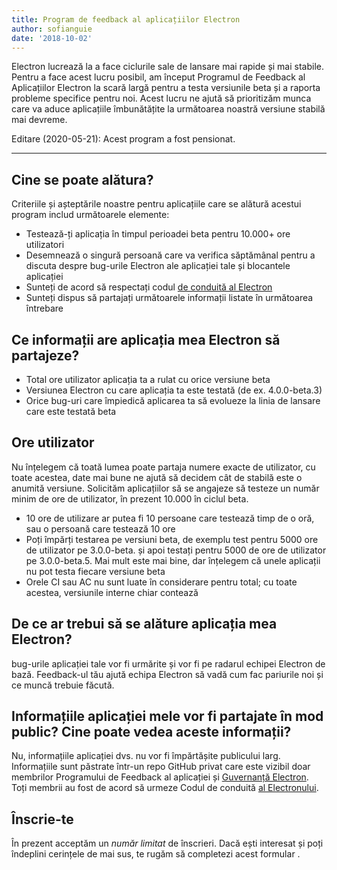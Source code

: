 ```yaml
---
title: Program de feedback al aplicațiilor Electron
author: sofianguie
date: '2018-10-02'
---
```


Electron lucrează la a face ciclurile sale de lansare mai rapide și mai stabile. Pentru a face acest lucru posibil, am început Programul de Feedback al Aplicațiilor Electron la scară largă pentru a testa versiunile beta și a raporta probleme specifice pentru noi. Acest lucru ne ajută să prioritizăm munca care va aduce aplicațiile îmbunătățite la următoarea noastră versiune stabilă mai devreme.

Editare (2020-05-21): Acest program a fost pensionat.

---

## Cine se poate alătura?
Criteriile și așteptările noastre pentru aplicațiile care se alătură acestui program includ următoarele elemente:
- Testează-ți aplicația în timpul perioadei beta pentru 10.000+ ore utilizatori
- Desemnează o singură persoană care va verifica săptămânal pentru a discuta despre bug-urile Electron ale aplicației tale și blocantele aplicației
- Sunteți de acord să respectați codul [de conduită al Electron](https://github.com/electron/electron/blob/master/CODE_OF_CONDUCT.md)
- Sunteți dispus să partajați următoarele informații listate în următoarea întrebare

## Ce informații are aplicația mea Electron să partajeze?
- Total ore utilizator aplicația ta a rulat cu orice versiune beta
- Versiunea Electron cu care aplicația ta este testată (de ex. 4.0.0-beta.3)
- Orice bug-uri care împiedică aplicarea ta să evolueze la linia de lansare care este testată beta

## Ore utilizator
Nu înțelegem că toată lumea poate partaja numere exacte de utilizator, cu toate acestea, date mai bune ne ajută să decidem cât de stabilă este o anumită versiune. Solicităm aplicațiilor să se angajeze să testeze un număr minim de ore de utilizator, în prezent 10.000 în ciclul beta.
- 10 ore de utilizare ar putea fi 10 persoane care testează timp de o oră, sau o persoană care testează 10 ore
- Poți împărți testarea pe versiuni beta, de exemplu test pentru 5000 ore de utilizator pe 3.0.0-beta. și apoi testați pentru 5000 de ore de utilizator pe 3.0.0-beta.5. Mai mult este mai bine, dar înțelegem că unele aplicații nu pot testa fiecare versiune beta
- Orele CI sau AC nu sunt luate în considerare pentru total; cu toate acestea, versiunile interne chiar contează

## De ce ar trebui să se alăture aplicația mea Electron?
bug-urile aplicației tale vor fi urmărite și vor fi pe radarul echipei Electron de bază. Feedback-ul tău ajută echipa Electron să vadă cum fac pariurile noi și ce muncă trebuie făcută.

## Informațiile aplicației mele vor fi partajate în mod public? Cine poate vedea aceste informații?
Nu, informațiile aplicației dvs. nu vor fi împărtășite publicului larg. Informațiile sunt păstrate într-un repo GitHub privat care este vizibil doar membrilor Programului de Feedback al aplicației și [Guvernanță Electron](https://github.com/electron/governance). Toți membrii au fost de acord să urmeze Codul de conduită [al Electronului](https://github.com/electron/electron/blob/master/CODE_OF_CONDUCT.md).

## Înscrie-te
În prezent acceptăm un *număr limitat* de înscrieri. Dacă ești interesat și poți îndeplini cerințele de mai sus, te rugăm să completezi acest formular [](https://goo.gl/forms/OpMEKV75ScN6we7g1).
